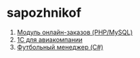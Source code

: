# sapozhnikof
1. [Модуль онлайн-заказов (PHP/MySQL)](https://github.com/sapozhnikofff/dialogsibyr.git)
2. [1С для авиакомпании](https://github.com/sapozhnikofff/Avia.git)
3. [Футбольный менеджер (C#)](https://github.com/sapozhnikofff/C-project.git)
